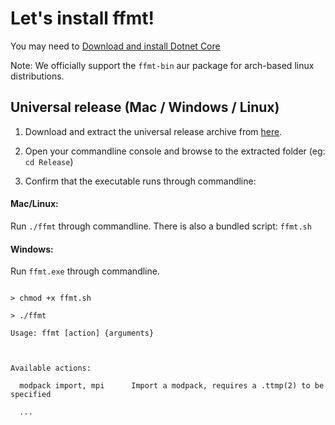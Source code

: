 # Let's install ffmt!

You may need to [Download and install Dotnet Core](https://dotnet.microsoft.com/download/dotnet-core)

Note: We officially support the `ffmt-bin` aur package for arch-based linux distributions.


## Universal release (Mac / Windows / Linux)

1. Download and extract the universal release archive from [here](https://github.com/fosspill/FFXIV_Modding_Tool/releases).

3. Open your commandline console and browse to the extracted folder (eg: `cd Release`)

4. Confirm that the executable runs through commandline: 

#### Mac/Linux:

Run `./ffmt` through commandline.
There is also a bundled script: `ffmt.sh`

#### Windows:

Run `ffmt.exe` through commandline.

```

> chmod +x ffmt.sh

> ./ffmt

Usage: ffmt [action] {arguments}



Available actions:

  modpack import, mpi      Import a modpack, requires a .ttmp(2) to be specified

  ...

```



